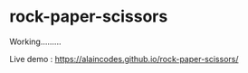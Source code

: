 # rock-paper-scissors

  Working.........
  
 Live demo : https://alaincodes.github.io/rock-paper-scissors/
